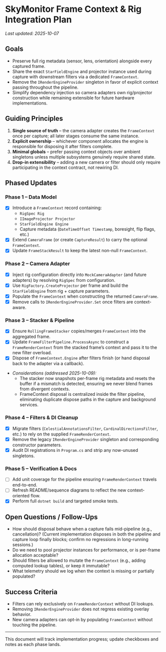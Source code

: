 # SkyMonitor Frame Context & Rig Integration Plan

_Last updated: 2025-10-07_

## Goals
- Preserve full rig metadata (sensor, lens, orientation) alongside every captured frame.
- Share the exact `StarFieldEngine` and projector instance used during capture with downstream filters via a dedicated `FrameContext`.
- Remove the `IRenderEngineProvider` singleton in favor of explicit context passing throughout the pipeline.
- Simplify dependency injection so camera adapters own rig/projector construction while remaining extensible for future hardware implementations.

## Guiding Principles
1. **Single source of truth** – the camera adapter creates the `FrameContext` once per capture; all later stages consume the same instance.
2. **Explicit ownership** – whichever component allocates the engine is responsible for disposing it after filters complete.
3. **Minimal globals** – prefer passing context objects over ambient singletons unless multiple subsystems genuinely require shared state.
4. **Drop-in extensibility** – adding a new camera or filter should only require participating in the context contract, not rewiring DI.

## Phased Updates

### Phase 1 – Data Model
- [x] Introduce a `FrameContext` record containing:
  - `RigSpec Rig`
  - `IImageProjector Projector`
  - `StarFieldEngine Engine`
  - Capture metadata (`DateTimeOffset Timestamp`, boresight, flip flags, etc.)
- [x] Extend `CameraFrame` (or create `CaptureResult`) to carry the optional `FrameContext`.
- [x] Update `FrameStackResult` to keep the latest non-null `FrameContext`.

### Phase 2 – Camera Adapter
- [x] Inject rig configuration directly into `MockCameraAdapter` (and future adapters) by resolving `RigSpec` from configuration.
- [x] Use `RigFactory.CreateProjector` per frame and build the `StarFieldEngine` from rig + capture parameters.
- [x] Populate the `FrameContext` when constructing the returned `CameraFrame`.
- [x] Remove calls to `IRenderEngineProvider.Set` once filters are context-aware.

### Phase 3 – Stacker & Pipeline
- [x] Ensure `RollingFrameStacker` copies/merges `FrameContext` into the aggregated frame.
- [x] Update `FrameFilterPipeline.ProcessAsync` to construct a `FrameRenderContext` from the stacked frame’s context and pass it to the new filter overload.
- [x] Dispose of `FrameContext.Engine` after filters finish (or hand disposal back to the adapter via a callback).
- _Considerations (addressed 2025-10-09):_
  - The stacker now snapshots per-frame rig metadata and resets the buffer if a mismatch is detected, ensuring we never blend frames from divergent contexts.
  - FrameContext disposal is centralized inside the filter pipeline, eliminating duplicate dispose paths in the capture and background services.

### Phase 4 – Filters & DI Cleanup
- [x] Migrate filters (`CelestialAnnotationsFilter`, `CardinalDirectionsFilter`, etc.) to rely on the supplied `FrameRenderContext`.
- [x] Remove the legacy `IRenderEngineProvider` singleton and corresponding constructor parameters.
- [x] Audit DI registrations in `Program.cs` and strip any now-unused singletons.

### Phase 5 – Verification & Docs
- [ ] Add unit coverage for the pipeline ensuring `FrameRenderContext` travels end-to-end.
- [ ] Refresh README/sequence diagrams to reflect the new context-oriented flow.
- [x] Perform full `dotnet build` and targeted smoke tests.

## Open Questions / Follow-Ups
- How should disposal behave when a capture fails mid-pipeline (e.g., cancellation)? (Current implementation disposes in both the pipeline and capture loop finally blocks; confirm no regressions in long-running sessions.)
- Do we need to pool projector instances for performance, or is per-frame allocation acceptable?
- Should filters be allowed to mutate the `FrameContext` (e.g., adding computed lookup tables), or keep it immutable?
- What telemetry should we log when the context is missing or partially populated?

## Success Criteria
- Filters can rely exclusively on `FrameRenderContext` without DI lookups.
- Removing `IRenderEngineProvider` does not regress existing overlay behavior.
- New camera adapters can opt-in by populating `FrameContext` without touching the pipeline.

---
This document will track implementation progress; update checkboxes and notes as each phase lands.
